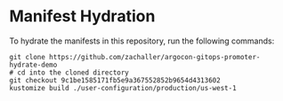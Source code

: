 # Manifest Hydration

To hydrate the manifests in this repository, run the following commands:

```shell
git clone https://github.com/zachaller/argocon-gitops-promoter-hydrate-demo
# cd into the cloned directory
git checkout 9c1be1585171fb5e9a367552852b9654d4313602
kustomize build ./user-configuration/production/us-west-1
```
